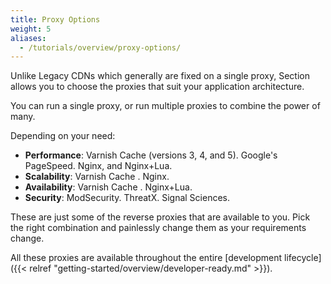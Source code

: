 ```yaml
---
title: Proxy Options
weight: 5
aliases:
  - /tutorials/overview/proxy-options/
---
```


Unlike Legacy CDNs which generally are fixed on a single proxy, Section allows you to choose the proxies that suit your application architecture.

You can run a single proxy, or run multiple proxies to combine the power of many.

Depending on your need:

* **Performance**: Varnish Cache  (versions 3, 4, and 5). Google's PageSpeed. Nginx, and Nginx+Lua.
* **Scalability**: Varnish Cache . Nginx.
* **Availability**: Varnish Cache . Nginx+Lua.
* **Security**: ModSecurity. ThreatX. Signal Sciences.

These are just some of the reverse proxies that are available to you. Pick the right combination and painlessly change them as your requirements change.

All these proxies are available throughout the entire [development lifecycle]({{< relref "getting-started/overview/developer-ready.md" >}}).